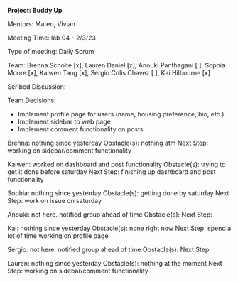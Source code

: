 **Project: Buddy Up**

Mentors: Mateo, Vivian

Meeting Time: lab 04 - 2/3/23

Type of meeting: Daily Scrum

Team: Brenna Scholte [x], Lauren Daniel [x], Anouki Panthagani [ ], Sophia Moore [x], Kaiwen Tang [x], Sergio Colis Chavez [ ], Kai Hilbourne [x]

Scribed Discussion: 

Team Decisions:
- Implement profile page for users (name, housing preference, bio, etc.)
- Implement sidebar to web page
- Implement comment functionality on posts

Brenna: nothing since yesterday Obstacle(s): nothing atm Next Step: working on sidebar/comment functionality

Kaiwen: worked on dashboard and post functionality Obstacle(s): trying to get it done before saturday Next Step: finishing up dashboard and post functionality

Sophia: nothing since yesterday Obstacle(s): getting done by saturday Next Step: work on issue on saturday

Anouki: not here. notified group ahead of time Obstacle(s): Next Step: 

Kai: nothing since yesterday Obstacle(s): none right now Next Step: spend a lot of time working on profile page

Sergio: not here. notified group ahead of time Obstacle(s): Next Step: 

Lauren: nothing since yesterday Obstacle(s): nothing at the moment Next Step: working on sidebar/comment functionality
